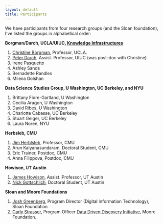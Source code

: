 ```yaml
---
layout: default
title: Participants
---
```


We have participants from four research groups (and the Sloan foundation), I've listed the groups in alphabetical order:


**Borgman/Darch, UCLA/UIUC, [Knowledge Infrastructures](https://knowledgeinfrastructures.gseis.ucla.edu)**

1. [Christine Borgman](http://christineborgman.info/), Professor, UCLA.
1. [Peter Darch](https://www.lis.illinois.edu/people/faculty/ptdarch), Assist. Professor, UIUC (was post-doc with Christine)
1. Irene Pasquetto
1. Ashley Sands
1. Bernadette Randles
1. Milena Golshan

**Data Science Studies Group, U Washington, UC Berkeley, and NYU**

1. Brittany Fiore-Gartland, U Washington
1. Cecilia Aragon, U Washington
1. David Ribes, U Washington
1. Charlotte Cabasse, UC Berkeley
1. Stuart Geiger, UC Berkeley
1. Laura Noren, NYU

**Herbsleb, CMU**

1. [Jim Herblsleb](http://herbsleb.org), Professor, CMU
1. Arun Kalyanasundaram, Doctoral Student, CMU
1. Eric Trainer, Postdoc, CMU
1. Anna Filippova, Postdoc, CMU

**Howison, UT Austin**

1. [James Howison](http://james.howison.name), Assist. Professor, UT Austin
1. [Nick Gottschlich](http://nickgottschlich.com/), Doctoral Student, UT Austin

**Sloan and Moore Foundations**

1.  [Josh Greenberg](http://www.sloan.org/about-the-foundation/staff-directory/show-staff/show/people/joshua-m-greenberg/), Program Director (Digital Information Technology), Sloan Foundation
1.  [Carly Strasser](http://carlystrasser.net/), Program Officer [Data Driven Discovery Initiative](https://www.moore.org/initiative-strategy-detail?initiativeId=data-driven-discovery), Moore Foundation.
